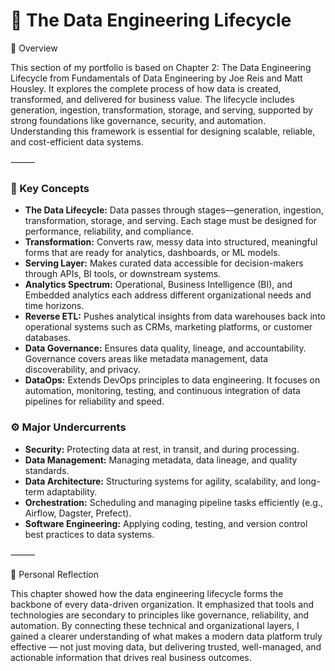 # 📘 The Data Engineering Lifecycle

🧭 Overview

This section of my portfolio is based on Chapter 2: The Data Engineering Lifecycle from Fundamentals of Data Engineering by Joe Reis and Matt Housley.
It explores the complete process of how data is created, transformed, and delivered for business value.
The lifecycle includes generation, ingestion, transformation, storage, and serving, supported by strong foundations like governance, security, and automation.
Understanding this framework is essential for designing scalable, reliable, and cost-efficient data systems.

⸻

### 🔑 Key Concepts
<ul>
  <li><b>The Data Lifecycle:</b> Data passes through stages—generation, ingestion, transformation, storage, and serving. Each stage must be designed for performance, reliability, and compliance.</li>
  <li><b>Transformation:</b> Converts raw, messy data into structured, meaningful forms that are ready for analytics, dashboards, or ML models.</li>
  <li><b>Serving Layer:</b> Makes curated data accessible for decision-makers through APIs, BI tools, or downstream systems.</li>
  <li><b>Analytics Spectrum:</b> Operational, Business Intelligence (BI), and Embedded analytics each address different organizational needs and time horizons.</li>
  <li><b>Reverse ETL:</b> Pushes analytical insights from data warehouses back into operational systems such as CRMs, marketing platforms, or customer databases.</li>
  <li><b>Data Governance:</b> Ensures data quality, lineage, and accountability. Governance covers areas like metadata management, data discoverability, and privacy.</li>
  <li><b>DataOps:</b> Extends DevOps principles to data engineering. It focuses on automation, monitoring, testing, and continuous integration of data pipelines for reliability and speed.</li>
</ul>

### ⚙️ Major Undercurrents
<ul>
  <li><b>Security:</b> Protecting data at rest, in transit, and during processing.</li>
  <li><b>Data Management:</b> Managing metadata, data lineage, and quality standards.</li>
  <li><b>Data Architecture:</b> Structuring systems for agility, scalability, and long-term adaptability.</li>
  <li><b>Orchestration:</b> Scheduling and managing pipeline tasks efficiently (e.g., Airflow, Dagster, Prefect).</li>
  <li><b>Software Engineering:</b> Applying coding, testing, and version control best practices to data systems.</li>
</ul>

	
⸻

🧠 Personal Reflection

This chapter showed how the data engineering lifecycle forms the backbone of every data-driven organization.
It emphasized that tools and technologies are secondary to principles like governance, reliability, and automation.
By connecting these technical and organizational layers, I gained a clearer understanding of what makes a modern data platform truly effective — not just moving data, but delivering trusted, well-managed, and actionable information that drives real business outcomes.
